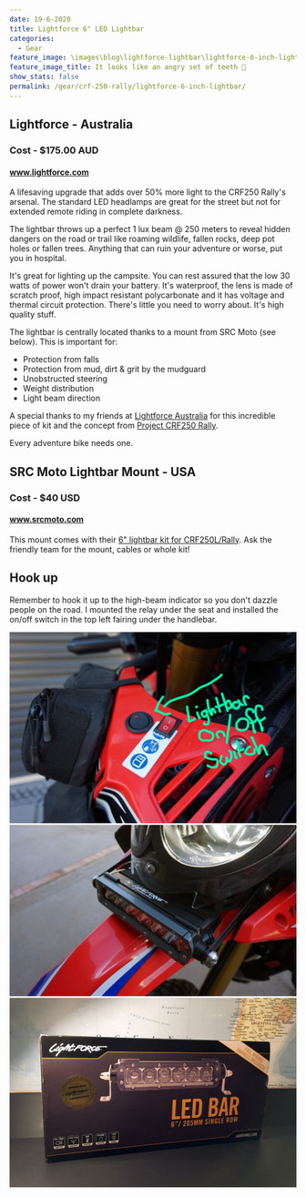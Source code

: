```yaml
---
date: 19-6-2020
title: Lightforce 6" LED Lightbar
categories:
  - Gear
feature_image: \images\blog\lightforce-lightbar\lightforce-6-inch-lightbar-on-crf250-rally
feature_image_title: It looks like an angry set of teeth 😬
show_stats: false
permalink: /gear/crf-250-rally/lightforce-6-inch-lightbar/
---
```

<h2>Lightforce - Australia</h2>
<h3>Cost - $175.00 AUD</h3>
<h4><a href="https://www.lightforce.com/">www.lightforce.com</a></h4>
<p>
  A lifesaving upgrade that adds over 50% more light to the CRF250 Rally's arsenal. The standard LED headlamps are great for the street but not for extended remote riding in complete darkness.
</p>

<p>
  The lightbar throws up a perfect 1 lux beam @ 250 meters to reveal hidden dangers on the road or trail like roaming wildlife, fallen rocks, deep pot holes or fallen trees. Anything that can ruin your adventure or worse, put you in hospital.
</p>

<p>
  It's great for lighting up the campsite. You can rest assured that the low 30 watts of power won't drain your battery. It's waterproof, the lens is made of scratch proof, high impact resistant polycarbonate and it has voltage and thermal circuit protection. There's little you need to worry about. It's high quality stuff.
</p>

<p>
  The lightbar is centrally located thanks to a mount from SRC Moto (see below). This is important for: 
  <ul>
    <li>Protection from falls</li>
    <li>Protection from mud, dirt & grit by the mudguard</li>
    <li>Unobstructed steering</li>
    <li>Weight distribution</li>
    <li>Light beam direction</li>
  </ul>
</p>

<p>
  A special thanks to my friends at <a href="https://www.lightforce.com/">Lightforce Australia</a> for this incredible piece of kit and the concept from <a href="https://honda250rally.com/2018/03/03/aux-light-project-for-honda-250-rally/">Project CRF250 Rally</a>.
</p>

<p>
  Every adventure bike needs one.
</p>

<h2>SRC Moto Lightbar Mount - USA</h2>
<h3>Cost - $40 USD</h3>
<h4><a href="https://www.srcmoto.com/">www.srcmoto.com</a></h4>

<p>
  This mount comes with their <a href="https://www.srcmoto.com/collections/electrical-accessories-crf-250l-rally/products/led-driving-light-upgrade-for-2017-2019-honda-crf-250l-rally">6" lightbar kit for CRF250L/Rally</a>. Ask the friendly team for the mount, cables or whole kit!
</p>

<h2>Hook up</h2>

<p>
  Remember to hook it up to the high-beam indicator so you don't dazzle people on the road. I mounted the relay under the seat and installed the on/off switch in the top left fairing under the handlebar.
</p>

<picture>
  <source srcset="\images\blog\lightforce-lightbar\lightforce-6-inch-lightbar-on-off-switch.webp">
  <img src="\images\blog\lightforce-lightbar\lightforce-6-inch-lightbar-on-off-switch.jpg" alt="On/Off switch for auxiliary 6 inch light bar on left hand fairing of the Honda CRF250 Rally" />
</picture>

<picture>
  <source srcset="\images\blog\lightforce-lightbar\lightforce-6-inch-lightbar-on-crf250-rally-2.webp">
  <img src="\images\blog\lightforce-lightbar\lightforce-6-inch-lightbar-on-crf250-rally-2.jpg" alt="A reverse angle shot of the lightforce 6 inch lightbar on the Honda CRF250 Rally" />
</picture>

<picture>
  <source srcset="\images\blog\lightforce-lightbar\lightforce-6-inch-single-row-led-bar-box.webp">
  <img src="\images\blog\lightforce-lightbar\lightforce-6-inch-single-row-led-bar-box.jpg" alt="The Lightforce 6 inch single LED bar box" />
</picture>